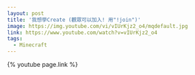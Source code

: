 ```yaml
---
layout: post
title: '我想學Create (觀眾可以加入! 用"!join")'
image: https://img.youtube.com/vi/vIUrKjz2_o4/mqdefault.jpg
link: https://www.youtube.com/watch?v=vIUrKjz2_o4
tags:
  - Minecraft
---
```


{% youtube page.link %}
